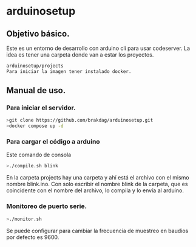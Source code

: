 # arduinosetup
## Objetivo básico.

Este es un entorno de desarrollo con arduino cli para usar codeserver.
La idea es tener una carpeta donde van a estar los proyectos.

```bash
arduinosetup/projects
Para iniciar la imagen tener instalado docker.
```

## Manual de uso.

### Para iniciar el servidor.

```bash
>git clone https://github.com/brakdag/arduinosetup.git
>docker compose up -d
```

### Para cargar el código a arduino 
Este comando de consola 

```bash
>./compile.sh blink
```

En la carpeta projects hay una carpeta y ahí está el archivo con el mismo nombre blink.ino.
Con solo escribir el nombre blink de la carpeta, que es coincidente con el nombre del archivo, lo compila y lo envía al arduino.

### Monitoreo de puerto serie.

```bash
>./monitor.sh
```

Se puede configurar para cambiar la frecuencia de muestreo en baudios por defecto es 9600.




